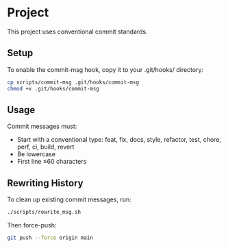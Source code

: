 # Project

This project uses conventional commit standards.

## Setup

To enable the commit-msg hook, copy it to your .git/hooks/ directory:

```bash
cp scripts/commit-msg .git/hooks/commit-msg
chmod +x .git/hooks/commit-msg
```

## Usage

Commit messages must:
- Start with a conventional type: feat, fix, docs, style, refactor, test, chore, perf, ci, build, revert
- Be lowercase
- First line ≤60 characters

## Rewriting History

To clean up existing commit messages, run:

```bash
./scripts/rewrite_msg.sh
```

Then force-push:

```bash
git push --force origin main
```